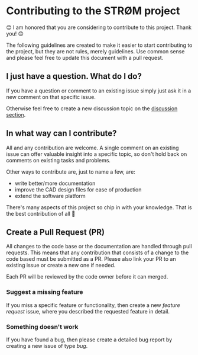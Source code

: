 # Contributing to the STRØM project
:blush: I am honored that you are considering to contribute to this project. Thank you! :blush:

The following guidelines are created to make it easier to start contributing to the project, but they are not rules, merely guidelines. Use common sense and please feel free to update this document with a pull request.

## I just have a question. What do I do?
If you have a question or comment to an existing issue simply just ask it in a new comment on that specific issue.

Otherwise feel free to create a new discussion topic on the [discussion section](https://github.com/LydByDissing/stroem/discussions).

## In what way can I contribute?
All and any contribution are welcome. A single comment on an existing issue can offer valuable insight into a specific topic, so don't hold back on comments on existing tasks and problems.

Other ways to contribute are, just to name a few, are:
* write better/more documentation
* improve the CAD design files for ease of production
* extend the software platform

There's many aspects of this project so chip in with your knowledge. That is the best contribution of all :muscle:

## Create a Pull Request (PR)
All changes to the code base or the documentation are handled through pull requests. This means that any contribution that consists of a change to the code based must be submitted as a PR.
Please also link your PR to an existing issue or create a new one if needed.

Each PR will be reviewed by the code owner before it can merged.

### Suggest a missing feature
If you miss a specific feature or functionality, then create a new _feature request_ issue, where you described the requested feature in detail.

### Something doesn't work
If you have found a bug, then please create a detailed bug report by creating a new issue of type _bug_.
